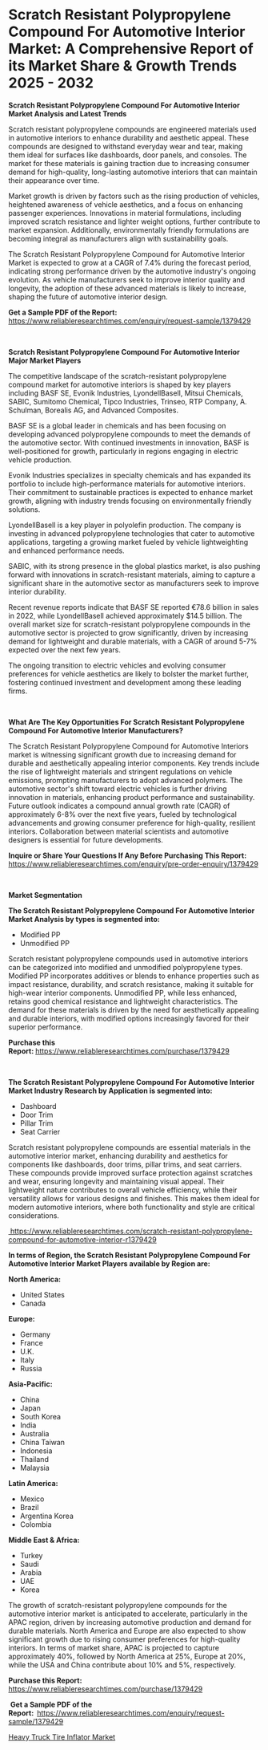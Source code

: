 <p><h1>Scratch Resistant Polypropylene Compound For Automotive Interior Market: A Comprehensive Report of its Market Share & Growth Trends 2025 - 2032</h1></p><p><strong>Scratch Resistant Polypropylene Compound For Automotive Interior Market Analysis and Latest Trends</strong></p>
<p><p>Scratch resistant polypropylene compounds are engineered materials used in automotive interiors to enhance durability and aesthetic appeal. These compounds are designed to withstand everyday wear and tear, making them ideal for surfaces like dashboards, door panels, and consoles. The market for these materials is gaining traction due to increasing consumer demand for high-quality, long-lasting automotive interiors that can maintain their appearance over time.</p><p>Market growth is driven by factors such as the rising production of vehicles, heightened awareness of vehicle aesthetics, and a focus on enhancing passenger experiences. Innovations in material formulations, including improved scratch resistance and lighter weight options, further contribute to market expansion. Additionally, environmentally friendly formulations are becoming integral as manufacturers align with sustainability goals.</p><p>The Scratch Resistant Polypropylene Compound for Automotive Interior Market is expected to grow at a CAGR of 7.4% during the forecast period, indicating strong performance driven by the automotive industry's ongoing evolution. As vehicle manufacturers seek to improve interior quality and longevity, the adoption of these advanced materials is likely to increase, shaping the future of automotive interior design.</p></p>
<p><strong>Get a Sample PDF of the Report:&nbsp;</strong> <a href="https://www.reliableresearchtimes.com/enquiry/request-sample/1379429?utm_campaign=3219&utm_medium=2&utm_source=Github&utm_content=ia&utm_term=30032025&utm_id=scratch-resistant-polypropylene-compound-for-automotive-interior">https://www.reliableresearchtimes.com/enquiry/request-sample/1379429</a></p>
<p>&nbsp;</p>
<p><strong>Scratch Resistant Polypropylene Compound For Automotive Interior Major Market Players</strong></p>
<p><p>The competitive landscape of the scratch-resistant polypropylene compound market for automotive interiors is shaped by key players including BASF SE, Evonik Industries, LyondellBasell, Mitsui Chemicals, SABIC, Sumitomo Chemical, Tipco Industries, Trinseo, RTP Company, A. Schulman, Borealis AG, and Advanced Composites. </p><p>BASF SE is a global leader in chemicals and has been focusing on developing advanced polypropylene compounds to meet the demands of the automotive sector. With continued investments in innovation, BASF is well-positioned for growth, particularly in regions engaging in electric vehicle production.</p><p>Evonik Industries specializes in specialty chemicals and has expanded its portfolio to include high-performance materials for automotive interiors. Their commitment to sustainable practices is expected to enhance market growth, aligning with industry trends focusing on environmentally friendly solutions.</p><p>LyondellBasell is a key player in polyolefin production. The company is investing in advanced polypropylene technologies that cater to automotive applications, targeting a growing market fueled by vehicle lightweighting and enhanced performance needs.</p><p>SABIC, with its strong presence in the global plastics market, is also pushing forward with innovations in scratch-resistant materials, aiming to capture a significant share in the automotive sector as manufacturers seek to improve interior durability.</p><p>Recent revenue reports indicate that BASF SE reported €78.6 billion in sales in 2022, while LyondellBasell achieved approximately $14.5 billion. The overall market size for scratch-resistant polypropylene compounds in the automotive sector is projected to grow significantly, driven by increasing demand for lightweight and durable materials, with a CAGR of around 5-7% expected over the next few years. </p><p>The ongoing transition to electric vehicles and evolving consumer preferences for vehicle aesthetics are likely to bolster the market further, fostering continued investment and development among these leading firms.</p></p>
<p>&nbsp;</p>
<p><strong>What Are The Key Opportunities For Scratch Resistant Polypropylene Compound For Automotive Interior Manufacturers?</strong></p>
<p><p>The Scratch Resistant Polypropylene Compound for Automotive Interiors market is witnessing significant growth due to increasing demand for durable and aesthetically appealing interior components. Key trends include the rise of lightweight materials and stringent regulations on vehicle emissions, prompting manufacturers to adopt advanced polymers. The automotive sector's shift toward electric vehicles is further driving innovation in materials, enhancing product performance and sustainability. Future outlook indicates a compound annual growth rate (CAGR) of approximately 6-8% over the next five years, fueled by technological advancements and growing consumer preference for high-quality, resilient interiors. Collaboration between material scientists and automotive designers is essential for future developments.</p></p>
<p><strong>Inquire or Share Your Questions If Any Before Purchasing This Report:</strong> <a href="https://www.reliableresearchtimes.com/enquiry/pre-order-enquiry/1379429?utm_campaign=3219&utm_medium=2&utm_source=Github&utm_content=ia&utm_term=30032025&utm_id=scratch-resistant-polypropylene-compound-for-automotive-interior">https://www.reliableresearchtimes.com/enquiry/pre-order-enquiry/1379429</a></p>
<p>&nbsp;</p>
<p><strong>Market Segmentation</strong></p>
<p><strong>The Scratch Resistant Polypropylene Compound For Automotive Interior Market Analysis by types is segmented into:</strong></p>
<p><ul><li>Modified PP</li><li>Unmodified PP</li></ul></p>
<p><p>Scratch resistant polypropylene compounds used in automotive interiors can be categorized into modified and unmodified polypropylene types. Modified PP incorporates additives or blends to enhance properties such as impact resistance, durability, and scratch resistance, making it suitable for high-wear interior components. Unmodified PP, while less enhanced, retains good chemical resistance and lightweight characteristics. The demand for these materials is driven by the need for aesthetically appealing and durable interiors, with modified options increasingly favored for their superior performance.</p></p>
<p><strong>Purchase this Report:&nbsp;</strong><a href="https://www.reliableresearchtimes.com/purchase/1379429?utm_campaign=3219&utm_medium=2&utm_source=Github&utm_content=ia&utm_term=30032025&utm_id=scratch-resistant-polypropylene-compound-for-automotive-interior">https://www.reliableresearchtimes.com/purchase/1379429</a></p>
<p>&nbsp;</p>
<p><strong>The Scratch Resistant Polypropylene Compound For Automotive Interior Market Industry Research by Application is segmented into:</strong></p>
<p><ul><li>Dashboard</li><li>Door Trim</li><li>Pillar Trim</li><li>Seat Carrier</li></ul></p>
<p><p>Scratch resistant polypropylene compounds are essential materials in the automotive interior market, enhancing durability and aesthetics for components like dashboards, door trims, pillar trims, and seat carriers. These compounds provide improved surface protection against scratches and wear, ensuring longevity and maintaining visual appeal. Their lightweight nature contributes to overall vehicle efficiency, while their versatility allows for various designs and finishes. This makes them ideal for modern automotive interiors, where both functionality and style are critical considerations.</p></p>
<p><a href="https://www.reliableresearchtimes.com/scratch-resistant-polypropylene-compound-for-automotive-interior-r1379429?utm_campaign=3219&utm_medium=2&utm_source=Github&utm_content=ia&utm_term=30032025&utm_id=scratch-resistant-polypropylene-compound-for-automotive-interior">&nbsp;https://www.reliableresearchtimes.com/scratch-resistant-polypropylene-compound-for-automotive-interior-r1379429</a></p>
<p><strong>In terms of Region, the Scratch Resistant Polypropylene Compound For Automotive Interior Market Players available by Region are:</strong></p>
<p>
    <p> <strong> North America: </strong>
        <ul>
            <li>United States</li>
            <li>Canada</li>
        </ul>
        </p> 
    <p> <strong> Europe: </strong>
        <ul>
            <li>Germany</li>
            <li>France</li>
            <li>U.K.</li>
            <li>Italy</li>
            <li>Russia</li>
        </ul>
        </p> 
    <p> <strong> Asia-Pacific: </strong>
        <ul>
            <li>China</li>
            <li>Japan</li>
            <li>South Korea</li>
            <li>India</li>
            <li>Australia</li>
            <li>China Taiwan</li>
            <li>Indonesia</li>
            <li>Thailand</li>
            <li>Malaysia</li>
        </ul>
        </p> 
    <p> <strong> Latin America: </strong>
        <ul>
            <li>Mexico</li>
            <li>Brazil</li>
            <li>Argentina Korea</li>
            <li>Colombia</li>
        </ul>
        </p> 
    <p> <strong> Middle East & Africa: </strong>
        <ul>
            <li>Turkey</li>
            <li>Saudi</li>
            <li>Arabia</li>
            <li>UAE</li>
            <li>Korea</li>
        </ul>
    </p>
    </p>
<p><p>The growth of scratch-resistant polypropylene compounds for the automotive interior market is anticipated to accelerate, particularly in the APAC region, driven by increasing automotive production and demand for durable materials. North America and Europe are also expected to show significant growth due to rising consumer preferences for high-quality interiors. In terms of market share, APAC is projected to capture approximately 40%, followed by North America at 25%, Europe at 20%, while the USA and China contribute about 10% and 5%, respectively.</p></p>
<p><strong>Purchase this Report: </strong><a href="https://www.reliableresearchtimes.com/purchase/1379429?utm_campaign=3219&utm_medium=2&utm_source=Github&utm_content=ia&utm_term=30032025&utm_id=scratch-resistant-polypropylene-compound-for-automotive-interior">https://www.reliableresearchtimes.com/purchase/1379429</a></p>
<p>&nbsp;<strong>Get a Sample PDF of the Report:&nbsp;&nbsp;</strong><a href="https://www.reliableresearchtimes.com/enquiry/request-sample/1379429?utm_campaign=3219&utm_medium=2&utm_source=Github&utm_content=ia&utm_term=30032025&utm_id=scratch-resistant-polypropylene-compound-for-automotive-interior">https://www.reliableresearchtimes.com/enquiry/request-sample/1379429</a></p>
<p><strong></strong></p>
<p><p><a href="https://github.com/beroxiluwaya/Market-Research-Report-List-1/blob/main/heavy-truck-tire-inflator-market.md?utm_campaign=3219&utm_medium=2&utm_source=Github&utm_content=ia&utm_term=30032025&utm_id=scratch-resistant-polypropylene-compound-for-automotive-interior">Heavy Truck Tire Inflator Market</a></p></p>